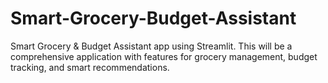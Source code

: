 # Smart-Grocery-Budget-Assistant
Smart Grocery &amp; Budget Assistant app using Streamlit. This will be a comprehensive application with features for grocery management, budget tracking, and smart recommendations.
